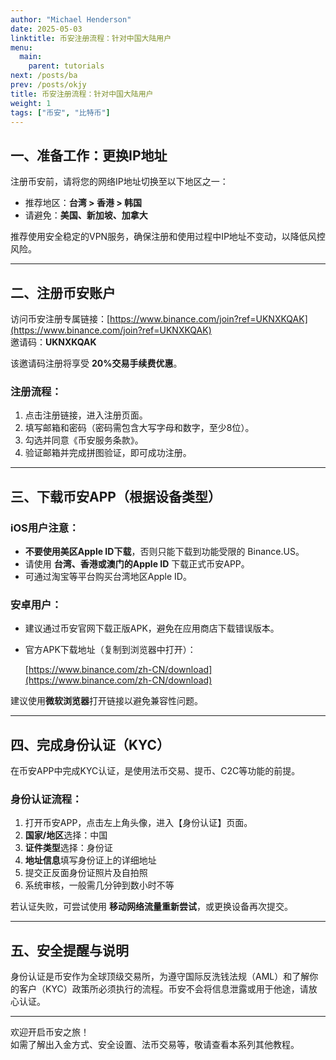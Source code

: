 ```yaml
---
author: "Michael Henderson"
date: 2025-05-03
linktitle: 币安注册流程：针对中国大陆用户
menu:
  main:
    parent: tutorials
next: /posts/ba
prev: /posts/okjy
title: 币安注册流程：针对中国大陆用户
weight: 1
tags: ["币安", "比特币"]
---
```


## 一、准备工作：更换IP地址

注册币安前，请将您的网络IP地址切换至以下地区之一：

- 推荐地区：**台湾 > 香港 > 韩国**  
- 请避免：**美国、新加坡、加拿大**

推荐使用安全稳定的VPN服务，确保注册和使用过程中IP地址不变动，以降低风控风险。

---

## 二、注册币安账户

访问币安注册专属链接：[https://www.binance.com/join?ref=UKNXKQAK](https://www.binance.com/join?ref=UKNXKQAK)  
邀请码：**UKNXKQAK**

该邀请码注册将享受 **20%交易手续费优惠**。

### 注册流程：

1. 点击注册链接，进入注册页面。
2. 填写邮箱和密码（密码需包含大写字母和数字，至少8位）。
3. 勾选并同意《币安服务条款》。
4. 验证邮箱并完成拼图验证，即可成功注册。

---

## 三、下载币安APP（根据设备类型）

### iOS用户注意：

- **不要使用美区Apple ID下载**，否则只能下载到功能受限的 Binance.US。
- 请使用 **台湾、香港或澳门的Apple ID** 下载正式币安APP。
- 可通过淘宝等平台购买台湾地区Apple ID。

### 安卓用户：

- 建议通过币安官网下载正版APK，避免在应用商店下载错误版本。
- 官方APK下载地址（复制到浏览器中打开）：
  
  [https://www.binance.com/zh-CN/download](https://www.binance.com/zh-CN/download)

建议使用**微软浏览器**打开链接以避免兼容性问题。

---

## 四、完成身份认证（KYC）

在币安APP中完成KYC认证，是使用法币交易、提币、C2C等功能的前提。

### 身份认证流程：

1. 打开币安APP，点击左上角头像，进入【身份认证】页面。
2. **国家/地区**选择：中国
3. **证件类型**选择：身份证
4. **地址信息**填写身份证上的详细地址
5. 提交正反面身份证照片及自拍照
6. 系统审核，一般需几分钟到数小时不等

若认证失败，可尝试使用 **移动网络流量重新尝试**，或更换设备再次提交。

---

## 五、安全提醒与说明

身份认证是币安作为全球顶级交易所，为遵守国际反洗钱法规（AML）和了解你的客户（KYC）政策所必须执行的流程。币安不会将信息泄露或用于他途，请放心认证。

---

欢迎开启币安之旅！  
如需了解出入金方式、安全设置、法币交易等，敬请查看本系列其他教程。
